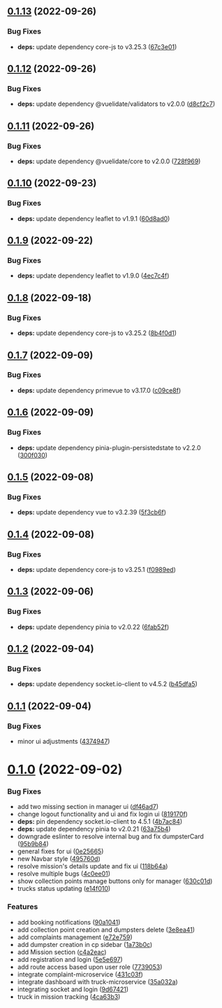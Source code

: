 ## [0.1.13](https://github.com/SmartWasteCollection/dashboard/compare/v0.1.12...v0.1.13) (2022-09-26)


### Bug Fixes

* **deps:** update dependency core-js to v3.25.3 ([67c3e01](https://github.com/SmartWasteCollection/dashboard/commit/67c3e0171609459b36d93dbf95309c814a25ad13))

## [0.1.12](https://github.com/SmartWasteCollection/dashboard/compare/v0.1.11...v0.1.12) (2022-09-26)


### Bug Fixes

* **deps:** update dependency @vuelidate/validators to v2.0.0 ([d8cf2c7](https://github.com/SmartWasteCollection/dashboard/commit/d8cf2c79473a38976dc16a3bee4b7f67fef11029))

## [0.1.11](https://github.com/SmartWasteCollection/dashboard/compare/v0.1.10...v0.1.11) (2022-09-26)


### Bug Fixes

* **deps:** update dependency @vuelidate/core to v2.0.0 ([728f969](https://github.com/SmartWasteCollection/dashboard/commit/728f96967295ec8ccf43ffdb4d7eef5589e0327f))

## [0.1.10](https://github.com/SmartWasteCollection/dashboard/compare/v0.1.9...v0.1.10) (2022-09-23)


### Bug Fixes

* **deps:** update dependency leaflet to v1.9.1 ([60d8ad0](https://github.com/SmartWasteCollection/dashboard/commit/60d8ad0e7563962e08814529d29ceea36a9a68eb))

## [0.1.9](https://github.com/SmartWasteCollection/dashboard/compare/v0.1.8...v0.1.9) (2022-09-22)


### Bug Fixes

* **deps:** update dependency leaflet to v1.9.0 ([4ec7c4f](https://github.com/SmartWasteCollection/dashboard/commit/4ec7c4ffc4231d8f2876c993b1836a8e44906437))

## [0.1.8](https://github.com/SmartWasteCollection/dashboard/compare/v0.1.7...v0.1.8) (2022-09-18)


### Bug Fixes

* **deps:** update dependency core-js to v3.25.2 ([8b4f0d1](https://github.com/SmartWasteCollection/dashboard/commit/8b4f0d13eb4e17091e13832cfa6bea154d90292b))

## [0.1.7](https://github.com/SmartWasteCollection/dashboard/compare/v0.1.6...v0.1.7) (2022-09-09)


### Bug Fixes

* **deps:** update dependency primevue to v3.17.0 ([c09ce8f](https://github.com/SmartWasteCollection/dashboard/commit/c09ce8f339181477e9746787d217f528976bd024))

## [0.1.6](https://github.com/SmartWasteCollection/dashboard/compare/v0.1.5...v0.1.6) (2022-09-09)


### Bug Fixes

* **deps:** update dependency pinia-plugin-persistedstate to v2.2.0 ([300f030](https://github.com/SmartWasteCollection/dashboard/commit/300f030f1e1352b61512259435103bfbdd69f9b0))

## [0.1.5](https://github.com/SmartWasteCollection/dashboard/compare/v0.1.4...v0.1.5) (2022-09-08)


### Bug Fixes

* **deps:** update dependency vue to v3.2.39 ([5f3cb6f](https://github.com/SmartWasteCollection/dashboard/commit/5f3cb6fe955546d5b6952e2a0dec5ae2e9595d01))

## [0.1.4](https://github.com/SmartWasteCollection/dashboard/compare/v0.1.3...v0.1.4) (2022-09-08)


### Bug Fixes

* **deps:** update dependency core-js to v3.25.1 ([f0989ed](https://github.com/SmartWasteCollection/dashboard/commit/f0989ed1d6e22bd4f742319059dea8cb9df8e58e))

## [0.1.3](https://github.com/SmartWasteCollection/dashboard/compare/v0.1.2...v0.1.3) (2022-09-06)


### Bug Fixes

* **deps:** update dependency pinia to v2.0.22 ([6fab52f](https://github.com/SmartWasteCollection/dashboard/commit/6fab52ffb8f5eede49acc7fbbe518521e25f515b))

## [0.1.2](https://github.com/SmartWasteCollection/dashboard/compare/v0.1.1...v0.1.2) (2022-09-04)


### Bug Fixes

* **deps:** update dependency socket.io-client to v4.5.2 ([b45dfa5](https://github.com/SmartWasteCollection/dashboard/commit/b45dfa571bda616a368b2f8398f163b038cdf6fc))

## [0.1.1](https://github.com/SmartWasteCollection/dashboard/compare/v0.1.0...v0.1.1) (2022-09-04)


### Bug Fixes

* minor ui adjustments ([4374947](https://github.com/SmartWasteCollection/dashboard/commit/43749474ebb4ebe219bc637d7104aa71beea8d76))

# [0.1.0](https://github.com/SmartWasteCollection/dashboard/compare/v0.0.1...v0.1.0) (2022-09-02)


### Bug Fixes

* add two missing section in manager ui ([df46ad7](https://github.com/SmartWasteCollection/dashboard/commit/df46ad72827095e3b95185016209d437d98706cb))
* change logout functionality and ui and fix login ui ([819170f](https://github.com/SmartWasteCollection/dashboard/commit/819170fcbaa4d9921baae75bbc033fa254716479))
* **deps:** pin dependency socket.io-client to 4.5.1 ([4b7ac84](https://github.com/SmartWasteCollection/dashboard/commit/4b7ac84a08ec2659d4ad025ea9901d8ea29f3a55))
* **deps:** update dependency pinia to v2.0.21 ([63a75b4](https://github.com/SmartWasteCollection/dashboard/commit/63a75b4a092c947d02bcb570ac8dfcd03e5463f4))
* downgrade eslinter to resolve internal bug and fix dumpsterCard ([95b9b84](https://github.com/SmartWasteCollection/dashboard/commit/95b9b841b5d85fc23a735e255dee7866d61d4ae0))
* general fixes for ui ([0e25665](https://github.com/SmartWasteCollection/dashboard/commit/0e25665c338763eca4bcba56e65a5870d695f7a7))
* new Navbar style ([495760d](https://github.com/SmartWasteCollection/dashboard/commit/495760df1af684a3bbad4b03b18dd367139af3a6))
* resolve mission's details update and fix ui ([118b64a](https://github.com/SmartWasteCollection/dashboard/commit/118b64a14e29d56091b11e2d34134952470f2750))
* resolve multiple bugs ([4c0ee01](https://github.com/SmartWasteCollection/dashboard/commit/4c0ee01dfa8d8cf4da355230297714b4e494c69e))
* show collection points manage buttons only for manager ([630c01d](https://github.com/SmartWasteCollection/dashboard/commit/630c01d8c54e9cf63545937240b08c7bc03e3642))
* trucks status updating ([e14f010](https://github.com/SmartWasteCollection/dashboard/commit/e14f010db00039460a7e961588711013780481ba))


### Features

* add booking notifications ([90a1041](https://github.com/SmartWasteCollection/dashboard/commit/90a10414cb1368c8865c0911a6b02ca37c985a9e))
* add collection point creation and dumpsters delete ([3e8ea41](https://github.com/SmartWasteCollection/dashboard/commit/3e8ea412c661902b2e4647b1656a212a66c3c8b1))
* add complaints management ([e72e759](https://github.com/SmartWasteCollection/dashboard/commit/e72e75943902e32200f673188183426cd69af8bc))
* add dumpster creation in cp sidebar ([1a73b0c](https://github.com/SmartWasteCollection/dashboard/commit/1a73b0c4ac769680b7c485126d871c4ce5a7ab5f))
* add Mission section ([c4a2eac](https://github.com/SmartWasteCollection/dashboard/commit/c4a2eac5336ab9ccf03c634f02742415eb548991))
* add registration and login ([5e5e697](https://github.com/SmartWasteCollection/dashboard/commit/5e5e697cb7808c8405ce51caafcd48431293910b))
* add route access based upon user role ([7739053](https://github.com/SmartWasteCollection/dashboard/commit/77390532982db36f829a3f60a1a61dbf9cf6fb73))
* integrate complaint-microservice ([431c03f](https://github.com/SmartWasteCollection/dashboard/commit/431c03f5ebea5d913d580178c2c68d33e08f54ff))
* integrate dashboard with truck-microservice ([35a032a](https://github.com/SmartWasteCollection/dashboard/commit/35a032af7afb5515f2368e2cd5eaa5bfae553663))
* integrating socket and login ([9d67421](https://github.com/SmartWasteCollection/dashboard/commit/9d674212366b4ffde73d828dc3c1f4718fd91eb3))
* truck in mission tracking ([4ca63b3](https://github.com/SmartWasteCollection/dashboard/commit/4ca63b3f220fe9102aba24568cd40080457d9189))
